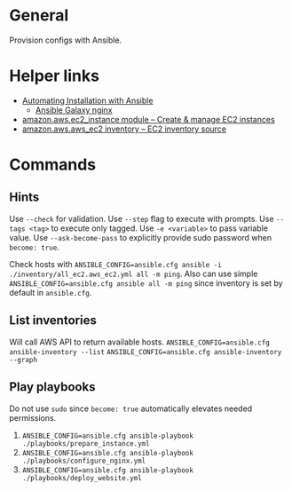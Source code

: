 # General
Provision configs with Ansible.

# Helper links
- [Automating Installation with Ansible](https://docs.nginx.com/nginx/deployment-guides/amazon-web-services/ec2-instances-for-nginx/#automating-installation-with-ansible)
  - [Ansible Galaxy nginx](https://galaxy.ansible.com/ui/standalone/roles/nginxinc/nginx/documentation/)
- [amazon.aws.ec2_instance module – Create & manage EC2 instances](https://docs.ansible.com/ansible/latest/collections/amazon/aws/ec2_instance_module.html#ansible-collections-amazon-aws-ec2-instance-module)
- [amazon.aws.aws_ec2 inventory – EC2 inventory source](https://docs.ansible.com/ansible/latest/collections/amazon/aws/aws_ec2_inventory.html)

# Commands
## Hints
Use `--check` for validation.
Use `--step` flag to execute with prompts.
Use `--tags <tag>` to execute only tagged.
Use `-e <variable>` to pass variable value.
Use `--ask-become-pass` to explicitly provide sudo password when `become: true`.

Check hosts with `ANSIBLE_CONFIG=ansible.cfg ansible -i ./inventory/all_ec2.aws_ec2.yml all -m ping`. Also can use simple `ANSIBLE_CONFIG=ansible.cfg ansible all -m ping` since inventory is set by default in `ansible.cfg`.

## List inventories
Will call AWS API to return available hosts.
`ANSIBLE_CONFIG=ansible.cfg ansible-inventory --list`
`ANSIBLE_CONFIG=ansible.cfg ansible-inventory --graph`

## Play playbooks
Do not use `sudo` since `become: true` automatically elevates needed permissions.
1. `ANSIBLE_CONFIG=ansible.cfg ansible-playbook ./playbooks/prepare_instance.yml`
2. `ANSIBLE_CONFIG=ansible.cfg ansible-playbook ./playbooks/configure_nginx.yml`
3. `ANSIBLE_CONFIG=ansible.cfg ansible-playbook ./playbooks/deploy_website.yml`
